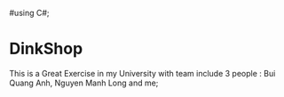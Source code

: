 #using C#;
# DinkShop 
 This is a Great Exercise in my University with team include 3 people : Bui Quang Anh, Nguyen Manh Long and me;

